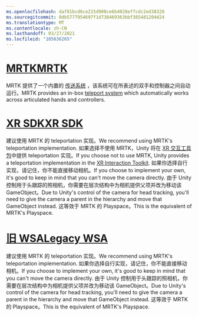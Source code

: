 ```yaml
---
ms.openlocfilehash: daf81bcd6ce215d908ce6b4028effcdc2ed38328
ms.sourcegitcommit: 0db5777954697f1d738469363bbf385481204d24
ms.translationtype: MT
ms.contentlocale: zh-CN
ms.lasthandoff: 03/27/2021
ms.locfileid: "105636265"
---
```

# <a name="mrtk"></a>[<span data-ttu-id="d36c3-101">MRTK</span><span class="sxs-lookup"><span data-stu-id="d36c3-101">MRTK</span></span>](#tab/mrtk)
<!-- NEVER CHANGE THE ABOVE LINE! -->

<span data-ttu-id="d36c3-102">MRTK 提供了一个内置的 [传送系统](https://docs.microsoft.com/windows/mixed-reality/mrtk-unity/features/teleport-system/teleport-system) ，该系统可在所表述的双手和控制器之间自动运行。</span><span class="sxs-lookup"><span data-stu-id="d36c3-102">MRTK provides an in-box [teleport system](https://docs.microsoft.com/windows/mixed-reality/mrtk-unity/features/teleport-system/teleport-system) which automatically works across articulated hands and controllers.</span></span>

# <a name="xr-sdk"></a>[<span data-ttu-id="d36c3-103">XR SDK</span><span class="sxs-lookup"><span data-stu-id="d36c3-103">XR SDK</span></span>](#tab/xr)
<!-- NEVER CHANGE THE ABOVE LINE! -->

<span data-ttu-id="d36c3-104">建议使用 MRTK 的 teleportation 实现。</span><span class="sxs-lookup"><span data-stu-id="d36c3-104">We recommend using MRTK's teleportation implementation.</span></span>
<span data-ttu-id="d36c3-105">如果选择不使用 MRTK，Unity 将在 [XR 交互工具包](https://docs.unity3d.com/Packages/com.unity.xr.interaction.toolkit@1.0/manual/locomotion.html)中提供 teleportation 实现。</span><span class="sxs-lookup"><span data-stu-id="d36c3-105">If you choose not to use MRTK, Unity provides a teleportation implementation in the [XR Interaction Toolkit](https://docs.unity3d.com/Packages/com.unity.xr.interaction.toolkit@1.0/manual/locomotion.html).</span></span>
<span data-ttu-id="d36c3-106">如果你选择自行实现，请记住，你不能直接移动相机。</span><span class="sxs-lookup"><span data-stu-id="d36c3-106">If you choose to implement your own, it's good to keep in mind that you can't move the camera directly.</span></span> <span data-ttu-id="d36c3-107">由于 Unity 控制用于头跟踪的照相机，你需要在层次结构中为相机提供父项并改为移动该 GameObject。</span><span class="sxs-lookup"><span data-stu-id="d36c3-107">Due to Unity's control of the camera for head tracking, you'll need to give the camera a parent in the hierarchy and move that GameObject instead.</span></span> <span data-ttu-id="d36c3-108">这等效于 MRTK 的 Playspace。</span><span class="sxs-lookup"><span data-stu-id="d36c3-108">This is the equivalent of MRTK's Playspace.</span></span>

# <a name="legacy-wsa"></a>[<span data-ttu-id="d36c3-109">旧 WSA</span><span class="sxs-lookup"><span data-stu-id="d36c3-109">Legacy WSA</span></span>](#tab/wsa)
<!-- NEVER CHANGE THE ABOVE LINE! -->

<span data-ttu-id="d36c3-110">建议使用 MRTK 的 teleportation 实现。</span><span class="sxs-lookup"><span data-stu-id="d36c3-110">We recommend using MRTK's teleportation implementation.</span></span>
<span data-ttu-id="d36c3-111">如果你选择自行实现，请记住，你不能直接移动相机。</span><span class="sxs-lookup"><span data-stu-id="d36c3-111">If you choose to implement your own, it's good to keep in mind that you can't move the camera directly.</span></span> <span data-ttu-id="d36c3-112">由于 Unity 控制用于头跟踪的照相机，你需要在层次结构中为相机提供父项并改为移动该 GameObject。</span><span class="sxs-lookup"><span data-stu-id="d36c3-112">Due to Unity's control of the camera for head tracking, you'll need to give the camera a parent in the hierarchy and move that GameObject instead.</span></span> <span data-ttu-id="d36c3-113">这等效于 MRTK 的 Playspace。</span><span class="sxs-lookup"><span data-stu-id="d36c3-113">This is the equivalent of MRTK's Playspace.</span></span>